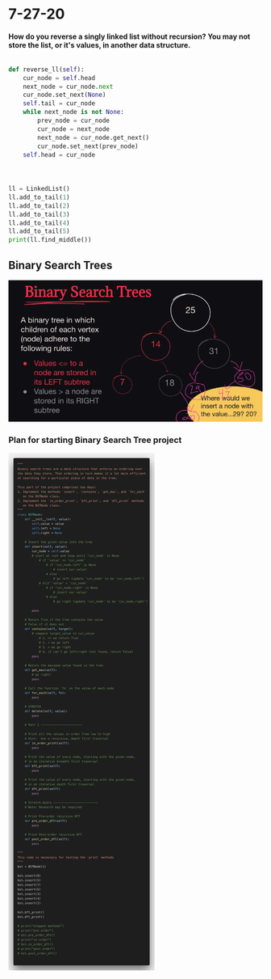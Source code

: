 # 7-27-20

**How do you reverse a singly linked list without recursion? You may not store the list, or it's values, in another data structure.**

```python

def reverse_ll(self):
    cur_node = self.head
    next_node = cur_node.next
    cur_node.set_next(None)
    self.tail = cur_node
    while next_node is not None:
        prev_node = cur_node
        cur_node = next_node
        next_node = cur_node.get_next()
        cur_node.set_next(prev_node)
    self.head = cur_node



ll = LinkedList()
ll.add_to_tail(1)
ll.add_to_tail(2)
ll.add_to_tail(3)
ll.add_to_tail(4)
ll.add_to_tail(5)
print(ll.find_middle())
```

## Binary Search Trees

![picture 1](../../images/8bd71fd00297348d3bfe904a7ccb8b04fd6da7cd1a2b0557b489942861173fd6.png)

### Plan for starting Binary Search Tree project

![picture 2](../../images/4f4d019f57be2a58ac2bfe426abc845366cd872fcb9c5b1cbfb269b39d47fff3.png)
